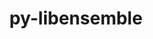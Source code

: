 ---
title: "py-libensemble"
layout: cache
categories: [package, v0.21.1]
meta: {"versions": ["1.0.0"], "compilers": ["cce@=15.0.1", "gcc@=11.4.0", "gcc@=9.4.0", "oneapi@=2023.2.0"], "oss": ["rhel8", "ubuntu20.04"], "platforms": ["linux"], "targets": ["neoverse_v1", "ppc64le", "x86_64_v3", "zen4"], "stacks": ["e4s", "e4s-cray-rhel", "e4s-neoverse_v1", "e4s-oneapi", "e4s-power", "root"], "num_specs": 5, "num_specs_by_stack": {"root": 5, "e4s-cray-rhel": 1, "e4s-neoverse_v1": 1, "e4s-power": 1, "e4s": 1, "e4s-oneapi": 1}}
spec_details: [{"hash": "u3gf2pa4dckmcg7eg7imoebaycb6bhxh", "compiler": "cce@=15.0.1", "versions": ["1.0.0"], "os": "rhel8", "platform": "linux", "target": "zen4", "variants": ["build_system=python_pip", "~deap", "+mpi", "~mpmath", "+nlopt", "~petsc4py", "~scipy", "~tasmanian"], "stacks": ["root", "e4s-cray-rhel"], "size": "-", "tarball": "https://binaries.spack.io/releases/v0.21.1/build_cache/linux-rhel8-zen4/cce-15.0.1/py-libensemble-1.0.0/linux-rhel8-zen4-cce-15.0.1-py-libensemble-1.0.0-u3gf2pa4dckmcg7eg7imoebaycb6bhxh.spack"}, {"hash": "ey7p3pv7bi5l5il7hhm5e347u3gg7qpk", "compiler": "gcc@=11.4.0", "versions": ["1.0.0"], "os": "ubuntu20.04", "platform": "linux", "target": "neoverse_v1", "variants": ["build_system=python_pip", "~deap", "+mpi", "~mpmath", "~nlopt", "~petsc4py", "~scipy", "~tasmanian"], "stacks": ["root", "e4s-neoverse_v1"], "size": "-", "tarball": "https://binaries.spack.io/releases/v0.21.1/build_cache/linux-ubuntu20.04-neoverse_v1/gcc-11.4.0/py-libensemble-1.0.0/linux-ubuntu20.04-neoverse_v1-gcc-11.4.0-py-libensemble-1.0.0-ey7p3pv7bi5l5il7hhm5e347u3gg7qpk.spack"}, {"hash": "ev6igrzxqjftfyti5wubch6u6ybu3cf7", "compiler": "gcc@=9.4.0", "versions": ["1.0.0"], "os": "ubuntu20.04", "platform": "linux", "target": "ppc64le", "variants": ["build_system=python_pip", "~deap", "+mpi", "~mpmath", "~nlopt", "~petsc4py", "~scipy", "~tasmanian"], "stacks": ["e4s-power", "root"], "size": "-", "tarball": "https://binaries.spack.io/releases/v0.21.1/build_cache/linux-ubuntu20.04-ppc64le/gcc-9.4.0/py-libensemble-1.0.0/linux-ubuntu20.04-ppc64le-gcc-9.4.0-py-libensemble-1.0.0-ev6igrzxqjftfyti5wubch6u6ybu3cf7.spack"}, {"hash": "eronaz3otjdzaf7k67ow22fhgtc35qda", "compiler": "gcc@=11.4.0", "versions": ["1.0.0"], "os": "ubuntu20.04", "platform": "linux", "target": "x86_64_v3", "variants": ["build_system=python_pip", "~deap", "+mpi", "~mpmath", "~nlopt", "~petsc4py", "~scipy", "~tasmanian"], "stacks": ["root", "e4s"], "size": "-", "tarball": "https://binaries.spack.io/releases/v0.21.1/build_cache/linux-ubuntu20.04-x86_64_v3/gcc-11.4.0/py-libensemble-1.0.0/linux-ubuntu20.04-x86_64_v3-gcc-11.4.0-py-libensemble-1.0.0-eronaz3otjdzaf7k67ow22fhgtc35qda.spack"}, {"hash": "jtvn2caspuuhu3uwslljne6465wwpxfn", "compiler": "oneapi@=2023.2.0", "versions": ["1.0.0"], "os": "ubuntu20.04", "platform": "linux", "target": "x86_64_v3", "variants": ["build_system=python_pip", "~deap", "+mpi", "~mpmath", "~nlopt", "~petsc4py", "~scipy", "~tasmanian"], "stacks": ["root", "e4s-oneapi"], "size": "-", "tarball": "https://binaries.spack.io/releases/v0.21.1/build_cache/linux-ubuntu20.04-x86_64_v3/oneapi-2023.2.0/py-libensemble-1.0.0/linux-ubuntu20.04-x86_64_v3-oneapi-2023.2.0-py-libensemble-1.0.0-jtvn2caspuuhu3uwslljne6465wwpxfn.spack"}]
---
